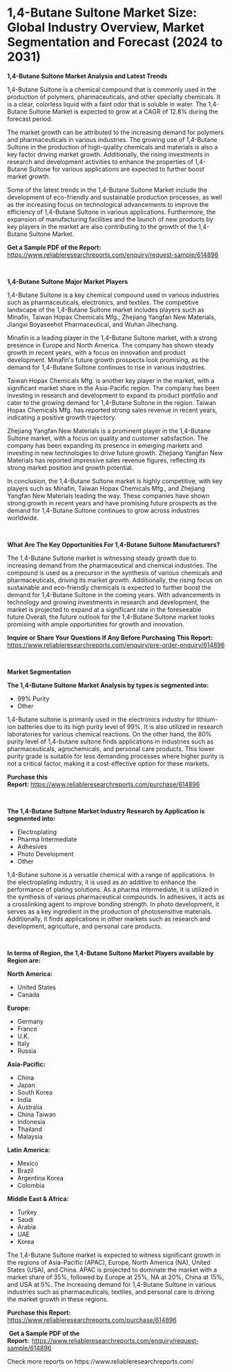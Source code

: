 <p><h1>1,4-Butane Sultone Market Size: Global Industry Overview, Market Segmentation and Forecast (2024 to 2031)</h1></p><p><strong>1,4-Butane Sultone Market Analysis and Latest Trends</strong></p>
<p><p>1,4-Butane Sultone is a chemical compound that is commonly used in the production of polymers, pharmaceuticals, and other specialty chemicals. It is a clear, colorless liquid with a faint odor that is soluble in water. The 1,4-Butane Sultone Market is expected to grow at a CAGR of 12.8% during the forecast period.</p><p>The market growth can be attributed to the increasing demand for polymers and pharmaceuticals in various industries. The growing use of 1,4-Butane Sultone in the production of high-quality chemicals and materials is also a key factor driving market growth. Additionally, the rising investments in research and development activities to enhance the properties of 1,4-Butane Sultone for various applications are expected to further boost market growth.</p><p>Some of the latest trends in the 1,4-Butane Sultone Market include the development of eco-friendly and sustainable production processes, as well as the increasing focus on technological advancements to improve the efficiency of 1,4-Butane Sultone in various applications. Furthermore, the expansion of manufacturing facilities and the launch of new products by key players in the market are also contributing to the growth of the 1,4-Butane Sultone Market.</p></p>
<p><strong>Get a Sample PDF of the Report:&nbsp;</strong> <a href="https://www.reliableresearchreports.com/enquiry/request-sample/614896">https://www.reliableresearchreports.com/enquiry/request-sample/614896</a></p>
<p>&nbsp;</p>
<p><strong>1,4-Butane Sultone Major Market Players</strong></p>
<p><p>1,4-Butane Sultone is a key chemical compound used in various industries such as pharmaceuticals, electronics, and textiles. The competitive landscape of the 1,4-Butane Sultone market includes players such as Minafin, Taiwan Hopax Chemicals Mfg., Zhejiang Yangfan New Materials, Jiangxi Boyaseehot Pharmaceutical, and Wuhan Jihechang.</p><p>Minafin is a leading player in the 1,4-Butane Sultone market, with a strong presence in Europe and North America. The company has shown steady growth in recent years, with a focus on innovation and product development. Minafin's future growth prospects look promising, as the demand for 1,4-Butane Sultone continues to rise in various industries.</p><p>Taiwan Hopax Chemicals Mfg. is another key player in the market, with a significant market share in the Asia-Pacific region. The company has been investing in research and development to expand its product portfolio and cater to the growing demand for 1,4-Butane Sultone in the region. Taiwan Hopax Chemicals Mfg. has reported strong sales revenue in recent years, indicating a positive growth trajectory.</p><p>Zhejiang Yangfan New Materials is a prominent player in the 1,4-Butane Sultone market, with a focus on quality and customer satisfaction. The company has been expanding its presence in emerging markets and investing in new technologies to drive future growth. Zhejiang Yangfan New Materials has reported impressive sales revenue figures, reflecting its strong market position and growth potential.</p><p>In conclusion, the 1,4-Butane Sultone market is highly competitive, with key players such as Minafin, Taiwan Hopax Chemicals Mfg., and Zhejiang Yangfan New Materials leading the way. These companies have shown strong growth in recent years and have promising future prospects as the demand for 1,4-Butane Sultone continues to grow across industries worldwide.</p></p>
<p>&nbsp;</p>
<p><strong>What Are The Key Opportunities For 1,4-Butane Sultone Manufacturers?</strong></p>
<p><p>The 1,4-Butane Sultone market is witnessing steady growth due to increasing demand from the pharmaceutical and chemical industries. The compound is used as a precursor in the synthesis of various chemicals and pharmaceuticals, driving its market growth. Additionally, the rising focus on sustainable and eco-friendly chemicals is expected to further boost the demand for 1,4-Butane Sultone in the coming years. With advancements in technology and growing investments in research and development, the market is projected to expand at a significant rate in the foreseeable future.Overall, the future outlook for the 1,4-Butane Sultone market looks promising with ample opportunities for growth and innovation.</p></p>
<p><strong>Inquire or Share Your Questions If Any Before Purchasing This Report:</strong> <a href="https://www.reliableresearchreports.com/enquiry/pre-order-enquiry/614896">https://www.reliableresearchreports.com/enquiry/pre-order-enquiry/614896</a></p>
<p>&nbsp;</p>
<p><strong>Market Segmentation</strong></p>
<p><strong>The 1,4-Butane Sultone Market Analysis by types is segmented into:</strong></p>
<p><ul><li>99% Purity</li><li>Other</li></ul></p>
<p><p>1,4-Butane sultone is primarily used in the electronics industry for lithium-ion batteries due to its high purity level of 99%. It is also utilized in research laboratories for various chemical reactions. On the other hand, the 80% purity level of 1,4-butane sultone finds applications in industries such as pharmaceuticals, agrochemicals, and personal care products. This lower purity grade is suitable for less demanding processes where higher purity is not a critical factor, making it a cost-effective option for these markets.</p></p>
<p><strong>Purchase this Report:&nbsp;</strong><a href="https://www.reliableresearchreports.com/purchase/614896">https://www.reliableresearchreports.com/purchase/614896</a></p>
<p>&nbsp;</p>
<p><strong>The 1,4-Butane Sultone Market Industry Research by Application is segmented into:</strong></p>
<p><ul><li>Electroplating</li><li>Pharma Intermediate</li><li>Adhesives</li><li>Photo Development</li><li>Other</li></ul></p>
<p><p>1,4-Butane sultone is a versatile chemical with a range of applications. In the electroplating industry, it is used as an additive to enhance the performance of plating solutions. As a pharma intermediate, it is utilized in the synthesis of various pharmaceutical compounds. In adhesives, it acts as a crosslinking agent to improve bonding strength. In photo development, it serves as a key ingredient in the production of photosensitive materials. Additionally, it finds applications in other markets such as research and development, agriculture, and personal care products.</p></p>
<p>&nbsp;</p>
<p><strong>In terms of Region, the 1,4-Butane Sultone Market Players available by Region are:</strong></p>
<p>
    <p> <strong> North America: </strong>
        <ul>
            <li>United States</li>
            <li>Canada</li>
        </ul>
        </p> 
    <p> <strong> Europe: </strong>
        <ul>
            <li>Germany</li>
            <li>France</li>
            <li>U.K.</li>
            <li>Italy</li>
            <li>Russia</li>
        </ul>
        </p> 
    <p> <strong> Asia-Pacific: </strong>
        <ul>
            <li>China</li>
            <li>Japan</li>
            <li>South Korea</li>
            <li>India</li>
            <li>Australia</li>
            <li>China Taiwan</li>
            <li>Indonesia</li>
            <li>Thailand</li>
            <li>Malaysia</li>
        </ul>
        </p> 
    <p> <strong> Latin America: </strong>
        <ul>
            <li>Mexico</li>
            <li>Brazil</li>
            <li>Argentina Korea</li>
            <li>Colombia</li>
        </ul>
        </p> 
    <p> <strong> Middle East & Africa: </strong>
        <ul>
            <li>Turkey</li>
            <li>Saudi</li>
            <li>Arabia</li>
            <li>UAE</li>
            <li>Korea</li>
        </ul>
    </p>
    </p>
<p><p>The 1,4-Butane Sultone market is expected to witness significant growth in the regions of Asia-Pacific (APAC), Europe, North America (NA), United States (USA), and China. APAC is projected to dominate the market with a market share of 35%, followed by Europe at 25%, NA at 20%, China at 15%, and USA at 5%. The increasing demand for 1,4-Butane Sultone in various industries such as pharmaceuticals, textiles, and personal care is driving the market growth in these regions.</p></p>
<p><strong>Purchase this Report: </strong><a href="https://www.reliableresearchreports.com/purchase/614896">https://www.reliableresearchreports.com/purchase/614896</a></p>
<p>&nbsp;<strong>Get a Sample PDF of the Report:&nbsp;&nbsp;</strong><a href="https://www.reliableresearchreports.com/enquiry/request-sample/614896">https://www.reliableresearchreports.com/enquiry/request-sample/614896</a></p>
<p><strong></strong></p>
<p>Check more reports on https://www.reliableresearchreports.com/</p>